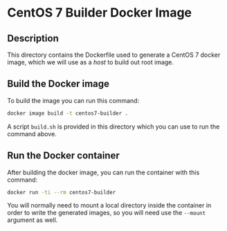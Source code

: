 # CentOS 7 Builder Docker Image

## Description

This directory contains the Dockerfile used to generate a CentOS 7 docker image, which we will use as a *host* to build out root image.

## Build the Docker image

To build the image you can run this command:
```bash
docker image build -t centos7-builder .
```

A script `build.sh` is provided in this directory which you can use to run the command above.

## Run the Docker container

After building the docker image, you can run the container with this command:
```bash
docker run -ti --rm centos7-builder
```

You will normally need to mount a local directory inside the container in order to write the generated images, so you will need use the `--mount` argument as well.
